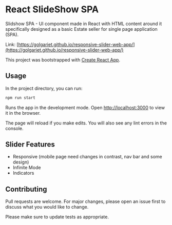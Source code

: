 # React SlideShow SPA

Slidshow SPA - UI component made in React with HTML content around it specifically designed as a basic Estate seller for single page application (SPA).

Link: [https://golgariet.github.io/responsive-slider-web-app/](https://golgariet.github.io/responsive-slider-web-app/)

This project was bootstrapped with [Create React App](https://github.com/facebook/create-react-app).

## Usage

In the project directory, you can run:

```bash
npm run start
```

Runs the app in the development mode.
Open [http://localhost:3000](http://localhost:3000) to view it in the browser.

The page will reload if you make edits.
You will also see any lint errors in the console.

## Slider Features

- Responsive (mobile page need changes in contrast, nav bar and some design)
- Infinite Mode
- Indicators

## Contributing

Pull requests are welcome. For major changes, please open an issue first to discuss what you would like to change.

Please make sure to update tests as appropriate.
